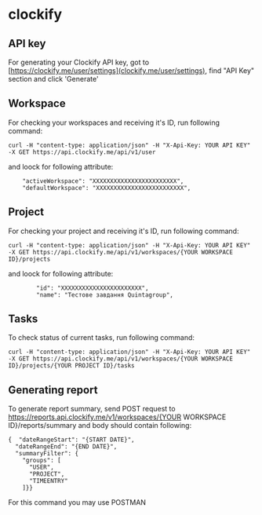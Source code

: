 # clockify

## API key

For generating your Clockify API key, got to [https://clockify.me/user/settings](clockify.me/user/settings), find "API Key" section and click 'Generate'

## Workspace 

For checking your workspaces and receiving it's ID, run following command:

```
curl -H "content-type: application/json" -H "X-Api-Key: YOUR API KEY" -X GET https://api.clockify.me/api/v1/user
```
and loock for following attribute:

```
    "activeWorkspace": "XXXXXXXXXXXXXXXXXXXXXXXX",
    "defaultWorkspace": "XXXXXXXXXXXXXXXXXXXXXXXXX",

```
## Project 

For checking your project and receiving it's ID, run following command:

```
curl -H "content-type: application/json" -H "X-Api-Key: YOUR API KEY" -X GET https://api.clockify.me/api/v1/workspaces/{YOUR WORKSPACE ID}/projects
```

and loock for following attribute:
```
        "id": "XXXXXXXXXXXXXXXXXXXXXXX",
        "name": "Тестове завдання Quintagroup",
```

## Tasks 

To check status of current tasks, run following command:
```
curl -H "content-type: application/json" -H "X-Api-Key: YOUR API KEY" -X GET https://api.clockify.me/api/v1/workspaces/{YOUR WORKSPACE ID}/projects/{YOUR PROJECT ID}/tasks
```

## Generating report 

To generate report summary, send POST request to  https://reports.api.clockify.me/v1/workspaces/{YOUR WORKSPACE ID}/reports/summary 
and body should contain following: 

```
{  "dateRangeStart": "{START DATE}",
  "dateRangeEnd": "{END DATE}",
  "summaryFilter": {
    "groups": [
      "USER",
      "PROJECT",
      "TIMEENTRY"
    ]}}

```

For this command you may use POSTMAN
